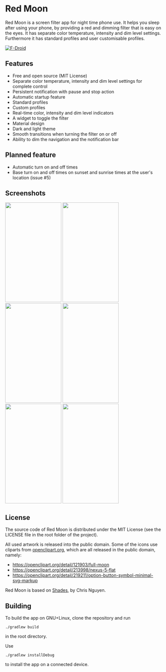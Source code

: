 # Red Moon

Red Moon is a screen filter app for night time phone use. It helps you
sleep after using your phone, by providing a red and dimming filter
that is easy on the eyes. It has separate color temperature, intensity
and dim level settings. Furthermore it has standard profiles and user
customisable profiles.

[![F-Droid](https://f-droid.org/wiki/images/0/06/F-Droid-button_get-it-on.png)](https://f-droid.org/repository/browse/?fdid=com.jmstudios.redmoon)

## Features
* Free and open source (MIT License)
* Separate color temperature, intensity and dim level settings for
complete control
* Persistent notification with pause and stop action
* Automatic startup feature
* Standard profiles
* Custom profiles
* Real-time color, intensity and dim level indicators
* A widget to toggle the filter
* Material design
* Dark and light theme
* Smooth transitions when turning the filter on or off
* Ability to dim the navigation and the notification bar

## Planned feature
* Automatic turn on and off times
* Base turn on and off times on sunset and sunrise times at the user's location (issue #5)

## Screenshots
<img src="https://lut.im/SevCJgBVqp/oYgQjjFeF1Osevdc.png" width="180" height="320" />
<img src="https://lut.im/h8FQzuo2qZ/WxCE0CljflMb8iEj.png" width="180" height="320" />
<img src="https://lut.im/7LjrrQwssI/iCj5lvP136G27JeC.png" width="180" height="320" />
<img src="https://lut.im/Sf7pkjsnAL/h7dOJ6Vweyguq7dJ.png" width="180" height="320" />
<img src="https://lut.im/3LelmIloww/aN7LswaDr6fA3361.png" width="180" height="320" />
<img src="https://lut.im/uHzUMI5P0f/LFayd7loIoOGXSV3.png" width="180" height="320" />


## License
The source code of Red Moon is distributed under the MIT License (see the
LICENSE file in the root folder of the project).

All used artwork is released into the public domain. Some of the icons use
cliparts from [openclipart.org](https://openclipart.org/), which are all
released in the public domain, namely:
* https://openclipart.org/detail/121903/full-moon
* https://openclipart.org/detail/213998/nexus-5-flat
* https://openclipart.org/detail/219211/option-button-symbol-minimal-svg-markup

Red Moon is based on [Shades](https://github.com/cngu/shades), by Chris Nguyen.

## Building
To build the app on GNU+Linux, clone the repository and run

```
./gradlew build
```

in the root directory.

Use

```
./gradlew installDebug
```

to install the app on a connected device.
